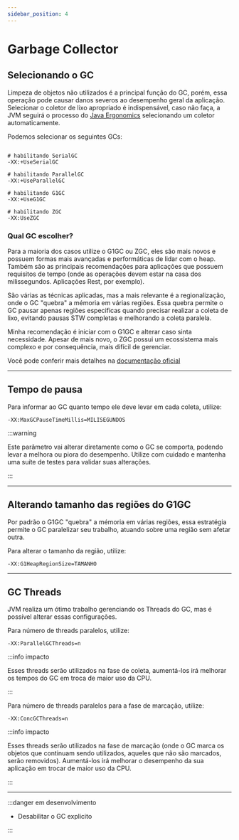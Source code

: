 ```yaml
---
sidebar_position: 4
---
```


# Garbage Collector

## Selecionando o GC

Limpeza de objetos não utilizados é a principal função do GC, porém, essa operação pode causar danos severos ao desempenho geral da aplicação.
Selecionar o coletor de lixo apropriado é indispensável, caso não faça, a JVM seguirá o processo do [Java Ergonomics](https://docs.oracle.com/en/java/javase/22/gctuning/ergonomics.html)
selecionando um coletor automaticamente.

Podemos selecionar os seguintes GCs:

```shell

# habilitando SerialGC
-XX:+UseSerialGC

# habilitando ParallelGC
-XX:+UseParallelGC

# habilitando G1GC
-XX:+UseG1GC

# habilitando ZGC
-XX:UseZGC
```

### Qual GC escolher?

Para a maioria dos casos utilize o G1GC ou ZGC, eles são mais novos e possuem formas mais avançadas e performáticas de lidar com o heap.
Também são as principais recomendações para aplicações que possuem requisitos de tempo (onde as operações devem estar na casa dos milissegundos. Aplicações Rest, por exemplo).

São várias as técnicas aplicadas, mas a mais relevante é a regionalização, onde o GC "quebra" a mémoria em várias regiões. 
Essa quebra permite o GC pausar apenas regiões especificas quando precisar realizar a coleta de lixo, evitando pausas STW completas e 
melhorando a coleta paralela. 

Minha recomendação é iniciar com o G1GC e alterar caso sinta necessidade. Apesar de mais novo, o ZGC possui um ecossistema mais complexo e por consequência, mais difícil de gerenciar.

Você pode conferir mais detalhes na [documentação oficial](https://docs.oracle.com/en/java/javase/17/gctuning/available-collectors.html)


---
## Tempo de pausa

Para informar ao GC quanto tempo ele deve levar em cada coleta, utilize:

```shell
-XX:MaxGCPauseTimeMillis=MILISEGUNDOS 
```

:::warning

Este parâmetro vai alterar diretamente como o GC se comporta, podendo levar a melhora ou piora do desempenho.
Utilize com cuidado e mantenha uma suíte de testes para validar suas alterações.

:::

---
## Alterando tamanho das regiões do G1GC

Por padrão o G1GC "quebra" a mémoria em várias regiões, essa estratégia permite o GC paralelizar seu trabalho, atuando sobre uma região sem afetar outra. 

Para alterar o tamanho da região, utilize:

```shell
-XX:G1HeapRegionSize=TAMANHO
```

---
## GC Threads

JVM realiza um ótimo trabalho gerenciando os Threads do GC, mas é possível alterar essas configurações.

Para número de threads paralelos, utilize:
```shell
-XX:ParallelGCThreads=n
```

:::info impacto

Esses threads serão utilizados na fase de coleta, aumentá-los irá melhorar os tempos do GC em troca de maior uso 
da CPU.

:::

Para número de threads paralelos para a fase de marcação, utilize:
```shell
-XX:ConcGCThreads=n
```

:::info impacto

Esses threads serão utilizados na fase de marcação (onde o GC marca os objetos que continuam sendo utilizados, aqueles
que não são marcados, serão removidos). Aumentá-los irá melhorar o desempenho da sua aplicação em trocar de maior uso 
da CPU.

:::

---
:::danger em desenvolvimento

- Desabilitar o GC explicito

:::